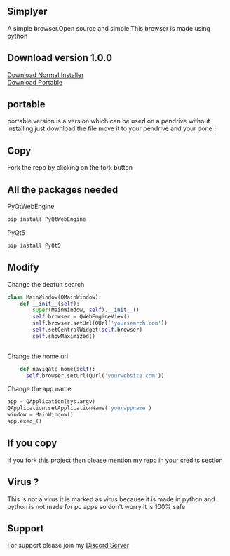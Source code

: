 ## Simplyer
A simple browser.Open source and simple.This browser is made using python<br> 
## Download version 1.0.0 
<a href="https://github.com/shourgamer2/simplyer/releases/download/normalinstaller/simplyer.exe">Download Normal Installer</a> <br>
<a href="https://github.com/shourgamer2/simplyer/releases/download/Portable/simplyer.exe">Download Portable  </a>
## portable
portable version is a version which can be used on a pendrive without installing just download the file move it to your pendrive and your done ! 
## Copy
Fork the repo by clicking on the fork button
## All the packages needed
PyQtWebEngine
``` sh
pip install PyQtWebEngine
```
PyQt5
``` sh
pip install PyQt5
```
## Modify
Change the deafult search
```py
class MainWindow(QMainWindow):
    def __init__(self):
        super(MainWindow, self).__init__()
        self.browser = QWebEngineView()
        self.browser.setUrl(QUrl('yoursearch.com'))
        self.setCentralWidget(self.browser)
        self.showMaximized()
      
  ```
  Change the home url
  ```py
      def navigate_home(self):
        self.browser.setUrl(QUrl('yourwebsite.com'))
```
Change the app name 
  ```py
app = QApplication(sys.argv)
QApplication.setApplicationName('yourappname')
window = MainWindow()
app.exec_()
```

## If you copy
If you fork this project then please mention my repo in your credits section
## Virus ?
This is not a virus it is marked as virus because it is made in python and python is not made for pc apps so don't worry it is 100% safe
## Support 
For support please join my <a href="https://discord.gg/4Ekyvrkyxn">Discord Server</a>
